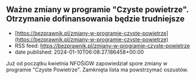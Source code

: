 ## Ważne zmiany w programie "Czyste powietrze". Otrzymanie dofinansowania będzie trudniejsze
 - [https://bezprawnik.pl/zmiany-w-programie-czyste-powietrze](https://bezprawnik.pl/zmiany-w-programie-czyste-powietrze)
 - RSS feed: https://bezprawnik.pl/zmiany-w-programie-czyste-powietrze
 - date published: 2024-01-10T06:08:27.186458+00:00

Już od początku kwietnia NFOŚiGW zapowiedział spore zmiany w programie "Czyste Powietrze". Zamknięta lista ma powstrzymać oszustów.


